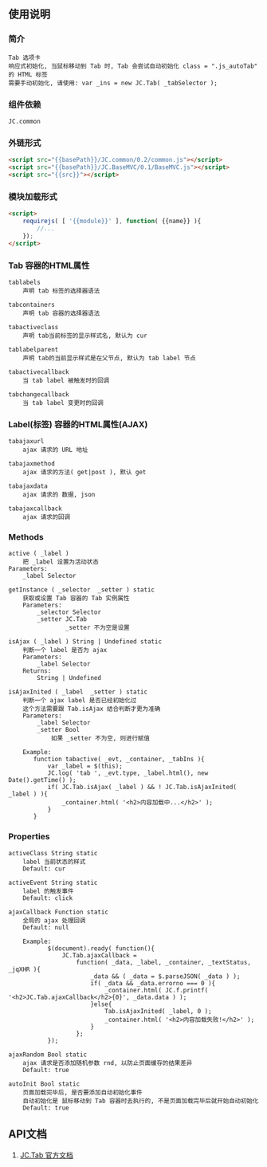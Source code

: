 ## 使用说明

### 简介
    Tab 选项卡 
    响应式初始化, 当鼠标移动到 Tab 时, Tab 会尝试自动初始化 class = ".js_autoTab" 的 HTML 标签 
    需要手动初始化, 请使用: var _ins = new JC.Tab( _tabSelector );

### 组件依赖
    JC.common

### 外链形式

```html
<script src="{{basePath}}/JC.common/0.2/common.js"></script>
<script src="{{basePath}}/JC.BaseMVC/0.1/BaseMVC.js"></script>
<script src="{{src}}"></script>
```

### 模块加载形式
```html
<script>
    requirejs( [ '{{module}}' ], function( {{name}} ){
        //...
    }); 
</script>
```

### Tab 容器的HTML属性

    tablabels
        声明 tab 标签的选择器语法

    tabcontainers
        声明 tab 容器的选择器语法

    tabactiveclass
        声明 tab当前标签的显示样式名, 默认为 cur

    tablabelparent
        声明 tab的当前显示样式是在父节点, 默认为 tab label 节点

    tabactivecallback
        当 tab label 被触发时的回调

    tabchangecallback
        当 tab label 变更时的回调

### Label(标签) 容器的HTML属性(AJAX)

    tabajaxurl
        ajax 请求的 URL 地址

    tabajaxmethod
        ajax 请求的方法( get|post ), 默认 get

    tabajaxdata
        ajax 请求的 数据, json

    tabajaxcallback
        ajax 请求的回调

### Methods
    active ( _label )
        把 _label 设置为活动状态
    Parameters:
        _label Selector

    getInstance ( _selector  _setter ) static
        获取或设置 Tab 容器的 Tab 实例属性
        Parameters:
            _selector Selector
            _setter JC.Tab
                    _setter 不为空是设置

    isAjax ( _label ) String | Undefined static
        判断一个 label 是否为 ajax
        Parameters:
            _label Selector
        Returns:
            String | Undefined

    isAjaxInited ( _label  _setter ) static
        判断一个 ajax label 是否已经初始化过 
        这个方法需要跟 Tab.isAjax 结合判断才更为准确
        Parameters:
            _label Selector
            _setter Bool
                如果 _setter 不为空, 则进行赋值

        Example:
           function tabactive( _evt, _container, _tabIns ){
               var _label = $(this);
               JC.log( 'tab ', _evt.type, _label.html(), new Date().getTime() );
               if( JC.Tab.isAjax( _label ) && ! JC.Tab.isAjaxInited( _label ) ){
                   _container.html( '<h2>内容加载中...</h2>' );
               }
           }

### Properties

    activeClass String static
        label 当前状态的样式
        Default: cur

    activeEvent String static
        label 的触发事件
        Default: click

    ajaxCallback Function static
        全局的 ajax 处理回调
        Default: null

        Example:
               $(document).ready( function(){
                   JC.Tab.ajaxCallback =
                       function( _data, _label, _container, _textStatus, _jqXHR ){
                           _data && ( _data = $.parseJSON( _data ) );
                           if( _data && _data.errorno === 0 ){
                               _container.html( JC.f.printf( '<h2>JC.Tab.ajaxCallback</h2>{0}', _data.data ) );
                           }else{
                               Tab.isAjaxInited( _label, 0 );
                               _container.html( '<h2>内容加载失败!</h2>' );
                           }
                       };
               });

    ajaxRandom Bool static
        ajax 请求是否添加随机参数 rnd, 以防止页面缓存的结果差异
        Default: true

    autoInit Bool static
        页面加载完毕后, 是否要添加自动初始化事件 
        自动初始化是 鼠标移动到 Tab 容器时去执行的, 不是页面加载完毕后就开始自动初始化
        Default: true


## API文档
1. [JC.Tab 官方文档](http://360.75team.com/~qiushaowei/jc2/docs_api/classes/JC.Tab.html)

